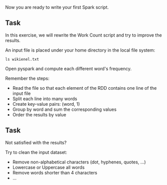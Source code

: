 Now you are ready to write your first Spark script.

## Task

In this exercise, we will rewrite the Work Count script and try to improve the results.

An input file is placed under your home directory in the local file system:

`ls wikienel.txt`

Open pyspark and compute each different word's frequency.

Remember the steps:

- Read the file so that each element of the RDD contains one line of the input file
- Split each line into many words
- Create key-value pairs: (word, 1)
- Group by word and sum the corresponding values
- Order the results by value


## Task

Not satisfied with the results?

Try to clean the input dataset:

- Remove non-alphabetical characters (dot, hyphenes, quotes, ...)
- Lowercase or Uppercase all words
- Remove words shorter than 4 characters
- ...

